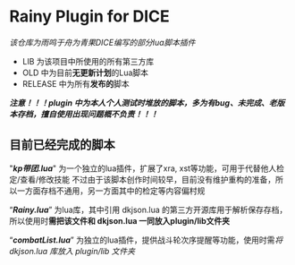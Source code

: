 # Rainy Plugin for DICE

*该仓库为雨鸣于舟为青果DICE编写的部分lua脚本插件*

- LIB 为该项目中所使用的所有第三方库
- OLD 中为目前**无更新计划**的Lua脚本
- RELEASE 中为所有**发布的**脚本

***注意！！！plugin 中为本人个人测试时堆放的脚本，多为有bug、未完成、老版本存档，擅自使用出现问题概不负责！！！***

## 目前已经完成的脚本

"***kp带团.lua***" 为一个独立的lua插件，扩展了xra, xst等功能，可用于代替他人检定/查看/修改技能
不过由于该脚本创作时间较早，目前没有维护重构的准备，所以一方面存档不通用，另一方面其中的检定等内容偏村规

“***Rainy.lua***” 为lua库，其中引用 dkjson.lua 的第三方开源库用于解析保存存档，所以使用时**需把该文件和 dkjson.lua 一同放入plugin/lib文件夹**

“***combatList.lua***” 为独立的lua插件，提供战斗轮次序提醒等功能，使用时需*将 dkjson.lua 库放入 plugin/lib 文件夹*